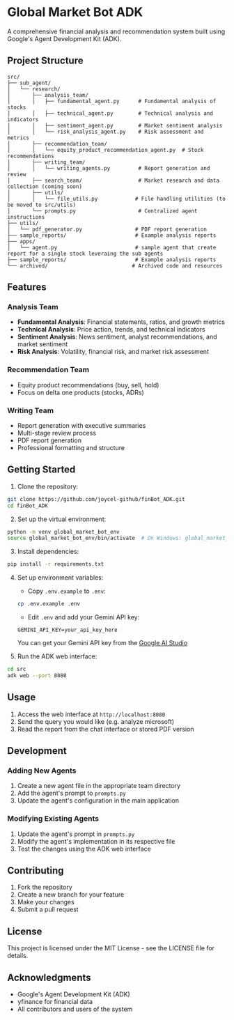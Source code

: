 # Global Market Bot ADK

A comprehensive financial analysis and recommendation system built using Google's Agent Development Kit (ADK).

## Project Structure

```
src/
├── sub_agent/
│   └── research/
│       ├── analysis_team/
│       │   ├── fundamental_agent.py      # Fundamental analysis of stocks
│       │   ├── technical_agent.py        # Technical analysis and indicators
│       │   ├── sentiment_agent.py        # Market sentiment analysis
│       │   └── risk_analysis_agent.py    # Risk assessment and metrics
│       ├── recommendation_team/
│       │   └── equity_product_recommendation_agent.py  # Stock recommendations
│       ├── writing_team/
│       │   └── writing_agents.py         # Report generation and review
│       ├── search_team/                  # Market research and data collection (coming soon)
│       ├── utils/
│       │   └── file_utils.py            # File handling utilities (to be moved to src/utils)
│       └── prompts.py                    # Centralized agent instructions
├── utils/
│   └── pdf_generator.py                 # PDF report generation
├── sample_reports/                      # Example analysis reports
├── apps/
│   └── agent.py                         # sample agent that create report for a single stock leveraing the sub agents 
├── sample_reports/                      # Example analysis reports
└── archived/                           # Archived code and resources
```

## Features

### Analysis Team
- **Fundamental Analysis**: Financial statements, ratios, and growth metrics
- **Technical Analysis**: Price action, trends, and technical indicators
- **Sentiment Analysis**: News sentiment, analyst recommendations, and market sentiment
- **Risk Analysis**: Volatility, financial risk, and market risk assessment

### Recommendation Team
- Equity product recommendations (buy, sell, hold)
- Focus on delta one products (stocks, ADRs)

### Writing Team
- Report generation with executive summaries
- Multi-stage review process
- PDF report generation
- Professional formatting and structure

## Getting Started

1. Clone the repository:
```bash
git clone https://github.com/joycel-github/finBot_ADK.git
cd finBot_ADK
```

2. Set up the virtual environment:
```bash
python -m venv global_market_bot_env
source global_market_bot_env/bin/activate  # On Windows: global_market_bot_env\Scripts\activate
```

3. Install dependencies:
```bash
pip install -r requirements.txt
```

4. Set up environment variables:
   - Copy `.env.example` to `.env`:
   ```bash
   cp .env.example .env
   ```
   - Edit `.env` and add your Gemini API key:
   ```
   GEMINI_API_KEY=your_api_key_here
   ```
   You can get your Gemini API key from the [Google AI Studio](https://makersuite.google.com/app/apikey)

5. Run the ADK web interface:
```bash
cd src
adk web --port 8080
```

## Usage

1. Access the web interface at `http://localhost:8080`
2. Send the query you would like (e.g. analyze microsoft)
3. Read the report from the chat interface or stored PDF version

## Development

### Adding New Agents
1. Create a new agent file in the appropriate team directory
2. Add the agent's prompt to `prompts.py`
3. Update the agent's configuration in the main application

### Modifying Existing Agents
1. Update the agent's prompt in `prompts.py`
2. Modify the agent's implementation in its respective file
3. Test the changes using the ADK web interface

## Contributing

1. Fork the repository
2. Create a new branch for your feature
3. Make your changes
4. Submit a pull request

## License

This project is licensed under the MIT License - see the LICENSE file for details.

## Acknowledgments

- Google's Agent Development Kit (ADK)
- yfinance for financial data
- All contributors and users of the system 
